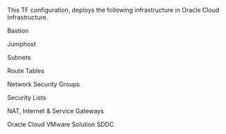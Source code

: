 This TF configuration, deploys the following infrastructure in Oracle Cloud Infrastructure.

Bastion

Jumphost

Subnets

Route Tables

Network Security Groups

Security Lists

NAT, Internet & Service Gateways

Oracle Cloud VMware Solution SDDC
